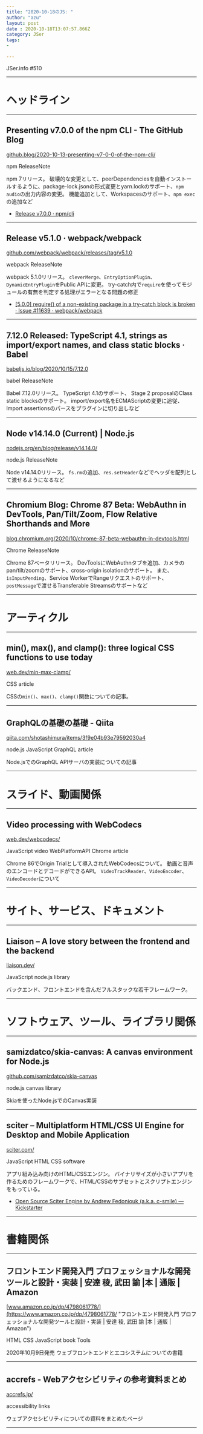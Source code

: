 ```yaml
---
title: "2020-10-18のJS: "
author: "azu"
layout: post
date : 2020-10-18T13:07:57.866Z
category: JSer
tags:
-

---
```


JSer.info #510

----

<h1 class="site-genre">ヘッドライン</h1>

----

## Presenting v7.0.0 of the npm CLI - The GitHub Blog
[github.blog/2020-10-13-presenting-v7-0-0-of-the-npm-cli/](https://github.blog/2020-10-13-presenting-v7-0-0-of-the-npm-cli/ "Presenting v7.0.0 of the npm CLI - The GitHub Blog")
<p class="jser-tags jser-tag-icon"><span class="jser-tag">npm</span> <span class="jser-tag">ReleaseNote</span></p>

npm 7リリース。
破壊的な変更として、peerDependenciesを自動インストールするように、package-lock.jsonの形式変更とyarn.lockのサポート、`npm audio`の出力内容の変更。
機能追加として、Workspacesのサポート、`npm exec`の追加など

- [Release v7.0.0 · npm/cli](https://github.com/npm/cli/releases/tag/v7.0.0 "Release v7.0.0 · npm/cli")

----

## Release v5.1.0 · webpack/webpack
[github.com/webpack/webpack/releases/tag/v5.1.0](https://github.com/webpack/webpack/releases/tag/v5.1.0 "Release v5.1.0 · webpack/webpack")
<p class="jser-tags jser-tag-icon"><span class="jser-tag">webpack</span> <span class="jser-tag">ReleaseNote</span></p>

webpack 5.1.0リリース。
`cleverMerge`、`EntryOptionPlugin`、`DynamicEntryPlugin`をPublic APIに変更。
try-catch内で`require`を使ってモジュールの有無を判定する処理がエラーとなる問題の修正

- [\[5.0.0\] require() of a non-existing package in a try-catch block is broken · Issue #11639 · webpack/webpack](https://github.com/webpack/webpack/issues/11639 "\[5.0.0\] require() of a non-existing package in a try-catch block is broken · Issue #11639 · webpack/webpack")

----

## 7.12.0 Released: TypeScript 4.1, strings as import/export names, and class static blocks · Babel
[babeljs.io/blog/2020/10/15/7.12.0](https://babeljs.io/blog/2020/10/15/7.12.0 "7.12.0 Released: TypeScript 4.1, strings as import/export names, and class static blocks · Babel")
<p class="jser-tags jser-tag-icon"><span class="jser-tag">babel</span> <span class="jser-tag">ReleaseNote</span></p>

Babel 7.12.0リリース。
TypeScript 4.1のサポート、
Stage 2 proposalのClass static blocksのサポート。
import/export名をECMAScriptの変更に追従、Import assertionsのパースをプラグインに切り出しなど


----

## Node v14.14.0 (Current) | Node.js
[nodejs.org/en/blog/release/v14.14.0/](https://nodejs.org/en/blog/release/v14.14.0/ "Node v14.14.0 (Current) | Node.js")
<p class="jser-tags jser-tag-icon"><span class="jser-tag">node.js</span> <span class="jser-tag">ReleaseNote</span></p>

Node v14.14.0リリース。
`fs.rm`の追加、`res.setHeader`などでヘッダを配列として渡せるようになるなど


----

## Chromium Blog: Chrome 87 Beta: WebAuthn in DevTools, Pan/Tilt/Zoom, Flow Relative Shorthands and More
[blog.chromium.org/2020/10/chrome-87-beta-webauthn-in-devtools.html](https://blog.chromium.org/2020/10/chrome-87-beta-webauthn-in-devtools.html "Chromium Blog: Chrome 87 Beta: WebAuthn in DevTools, Pan/Tilt/Zoom, Flow Relative Shorthands and More")
<p class="jser-tags jser-tag-icon"><span class="jser-tag">Chrome</span> <span class="jser-tag">ReleaseNote</span></p>

Chrome 87ベータリリース。
DevToolsにWebAuthnタブを追加、カメラのpan/tilt/zoomのサポート、cross-origin isolationのサポート。
また、`isInputPending`、Service WorkerでRangeリクエストのサポート、`postMessage`で渡せるTransferable Streamsのサポートなど


----
<h1 class="site-genre">アーティクル</h1>

----

## min(), max(), and clamp(): three logical CSS functions to use today
[web.dev/min-max-clamp/](https://web.dev/min-max-clamp/ "min(), max(), and clamp(): three logical CSS functions to use today")
<p class="jser-tags jser-tag-icon"><span class="jser-tag">CSS</span> <span class="jser-tag">article</span></p>

CSSの`min()`、`max()`、`clamp()`関数についての記事。


----

## GraphQLの基礎の基礎 - Qiita
[qiita.com/shotashimura/items/3f9e04b93e79592030a4](https://qiita.com/shotashimura/items/3f9e04b93e79592030a4 "GraphQLの基礎の基礎 - Qiita")
<p class="jser-tags jser-tag-icon"><span class="jser-tag">node.js</span> <span class="jser-tag">JavaScript</span> <span class="jser-tag">GraphQL</span> <span class="jser-tag">article</span></p>

Node.jsでのGraphQL APIサーバの実装についての記事


----
<h1 class="site-genre">スライド、動画関係</h1>

----

## Video processing with WebCodecs
[web.dev/webcodecs/](https://web.dev/webcodecs/ "Video processing with WebCodecs")
<p class="jser-tags jser-tag-icon"><span class="jser-tag">JavaScript</span> <span class="jser-tag">video</span> <span class="jser-tag">WebPlatformAPI</span> <span class="jser-tag">Chrome</span> <span class="jser-tag">article</span></p>

Chrome 86でOrigin Trialとして導入されたWebCodecsについて。
動画と音声のエンコードとデコードができるAPI。
`VideoTrackReader`、`VideoEncoder`、`VideoDecoder`について


----
<h1 class="site-genre">サイト、サービス、ドキュメント</h1>

----

## Liaison – A love story between the frontend and the backend
[liaison.dev/](https://liaison.dev/ "Liaison – A love story between the frontend and the backend")
<p class="jser-tags jser-tag-icon"><span class="jser-tag">JavaScript</span> <span class="jser-tag">node.js</span> <span class="jser-tag">library</span></p>

バックエンド、フロントエンドを含んだフルスタックな若干フレームワーク。


----
<h1 class="site-genre">ソフトウェア、ツール、ライブラリ関係</h1>

----

## samizdatco/skia-canvas: A canvas environment for Node.js
[github.com/samizdatco/skia-canvas](https://github.com/samizdatco/skia-canvas "samizdatco/skia-canvas: A canvas environment for Node.js")
<p class="jser-tags jser-tag-icon"><span class="jser-tag">node.js</span> <span class="jser-tag">canvas</span> <span class="jser-tag">library</span></p>

Skiaを使ったNode.jsでのCanvas実装


----

## sciter – Multiplatform HTML/CSS UI Engine for Desktop and Mobile Application
[sciter.com/](https://sciter.com/ "sciter – Multiplatform HTML/CSS UI Engine for Desktop and Mobile Application")
<p class="jser-tags jser-tag-icon"><span class="jser-tag">JavaScript</span> <span class="jser-tag">HTML</span> <span class="jser-tag">CSS</span> <span class="jser-tag">software</span></p>

アプリ組み込み向けのHTML/CSSエンジン。
バイナリサイズが小さいアプリを作るためのフレームワークで、HTML/CSSのサブセットとスクリプトエンジンをもっている。

- [Open Source Sciter Engine by Andrew Fedoniouk (a.k.a. c-smile) — Kickstarter](https://www.kickstarter.com/projects/c-smile/open-source-sciter-engine?ref=thanks-tweet "Open Source Sciter Engine by Andrew Fedoniouk (a.k.a. c-smile) — Kickstarter")

----
<h1 class="site-genre">書籍関係</h1>

----

## フロントエンド開発入門 プロフェッショナルな開発ツールと設計・実装 | 安達 稜, 武田 諭 |本 | 通販 | Amazon
[www.amazon.co.jp/dp/4798061778/](https://www.amazon.co.jp/dp/4798061778/ "フロントエンド開発入門 プロフェッショナルな開発ツールと設計・実装 | 安達 稜, 武田 諭 |本 | 通販 | Amazon")
<p class="jser-tags jser-tag-icon"><span class="jser-tag">HTML</span> <span class="jser-tag">CSS</span> <span class="jser-tag">JavaScript</span> <span class="jser-tag">book</span> <span class="jser-tag">Tools</span></p>

2020年10月9日発売
ウェブフロントエンドとエコシステムについての書籍


----

## accrefs - Webアクセシビリティの参考資料まとめ
[accrefs.jp/](https://accrefs.jp/ "accrefs - Webアクセシビリティの参考資料まとめ")
<p class="jser-tags jser-tag-icon"><span class="jser-tag">accessibility</span> <span class="jser-tag">links</span></p>

ウェブアクセシビリティについての資料をまとめたページ


----
